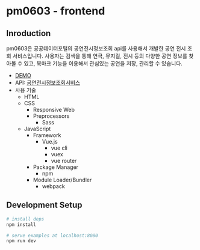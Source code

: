 # pm0603 - frontend

## Inroduction
pm0603은 공공데이터포털의 공연전시정보조회 api를 사용해서 개발한 공연 전시 조회 서비스입니다. 사용자는 검색을 통해 연극, 뮤지컬, 전시 등의 다양한 공연 정보를 찾아볼 수 있고, 북마크 기능을 이용해서 관심있는 공연을 저장, 관리할 수 있습니다.

- [DEMO](http://www.pm0603.com/)
- API: [공연전시정보조회서비스](https://www.data.go.kr/dataset/15000120/openapi.do?mypageFlag=Y)
- 사용 기술
  - HTML
  - CSS
    - Responsive Web
    - Preprocessors
      - Sass
  - JavaScript
    - Framework
      - Vue.js
        - vue cli
        - vuex
        - vue router
    - Package Manager
      - npm
    - Module Loader/Bundler
      - webpack

## Development Setup

``` bash
# install deps
npm install

# serve examples at localhost:8080
npm run dev
```
